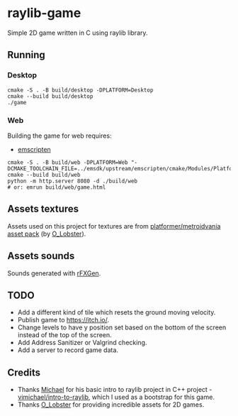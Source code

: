 # raylib-game

Simple 2D game written in C using raylib library.

## Running

### Desktop

```
cmake -S . -B build/desktop -DPLATFORM=Desktop
cmake --build build/desktop
./game
```

### Web

Building the game for web requires:

- [emscripten](https://emscripten.org/docs/getting_started/downloads.html)

```
cmake -S . -B build/web -DPLATFORM=Web "-DCMAKE_TOOLCHAIN_FILE=../emsdk/upstream/emscripten/cmake/Modules/Platform/Emscripten.cmake"
cmake --build build/web
python -m http.server 8080 -d ./build/web
# or: emrun build/web/game.html
```

## Assets textures

Assets used on this project for textures are from [platformer/metroidvania asset pack](https://o-lobster.itch.io/platformmetroidvania-pixel-art-asset-pack) (by [O_Lobster](https://o-lobster.itch.io/)).

## Assets sounds

Sounds generated with [rFXGen](https://raylibtech.itch.io/rfxgen).

## TODO

- Add a different kind of tile which resets the ground moving velocity.
- Publish game to https://itch.io/.
- Change levels to have y position set based on the bottom of the screen instead of the top of the screen.
- Add Address Sanitizer or Valgrind checking.
- Add a server to record game data.

## Credits

- Thanks [Michael](https://github.com/vimichael) for his basic intro to raylib project in C++ project - [vimichael/intro-to-raylib](https://github.com/vimichael/intro-to-raylib), which I used as a bootstrap for this game.
- Thanks [O_Lobster](https://o-lobster.itch.io/) for providing incredible assets for 2D games.
